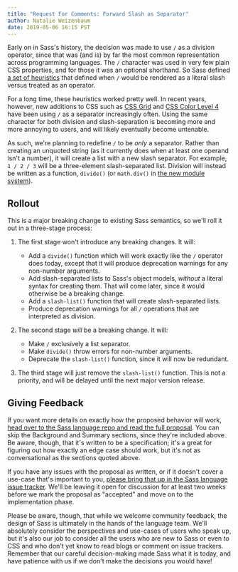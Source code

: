 ```yaml
---
title: "Request For Comments: Forward Slash as Separator"
author: Natalie Weizenbaum
date: 2019-05-06 16:15 PST
---
```


Early on in Sass's history, the decision was made to use `/` as a division
operator, since that was (and is) by far the most common representation across
programming languages. The `/` character was used in very few plain CSS
properties, and for those it was an optional shorthand. So Sass defined [a set
of heuristics][] that defined when `/` would be rendered as a literal slash
versus treated as an operator.

[a set of heuristics]: /documentation/operators/numeric#slash-separated-values

For a long time, these heuristics worked pretty well. In recent years, however,
new additions to CSS such as [CSS Grid][] and [CSS Color Level 4][] have been
using `/` as a separator increasingly often. Using the same character for both
division and slash-separation is becoming more and more annoying to users, and
will likely eventually become untenable.

[CSS Grid]: https://developer.mozilla.org/en-US/docs/Web/CSS/grid-row
[CSS Color Level 4]: https://drafts.csswg.org/css-color/#rgb-functions

As such, we're planning to redefine `/` to be *only* a separator. Rather than
creating an unquoted string (as it currently does when at least one operand
isn't a number), it will create a list with a new slash separator. For example,
`1 / 2 / 3` will be a three-element slash-separated list. Division will instead
be written as a function, `divide()` (or `math.div()` in [the new module
system][]).

[the new module system]: /blog/request-for-comments-module-system-proposal

## Rollout

This is a major breaking change to existing Sass semantics, so we'll roll it out
in a three-stage process:

1. The first stage won't introduce any breaking changes. It will:
   * Add a `divide()` function which will work exactly like the `/` operator
     does today, except that it will produce deprecation warnings for any
     non-number arguments.
   * Add slash-separated lists to Sass's object models, *without* a literal
     syntax for creating them. That will come later, since it would otherwise be
     a breaking change.
   * Add a `slash-list()` function that will create slash-separated lists.
   * Produce deprecation warnings for all `/` operations that are interpreted as
     division.

2. The second stage *will* be a breaking change. It will:
   * Make `/` exclusively a list separator.
   * Make `divide()` throw errors for non-number arguments.
   * Deprecate the `slash-list()` function, since it will now be redundant.

3. The third stage will just remove the `slash-list()` function. This is not a
   priority, and will be delayed until the next major version release.

## Giving Feedback

If you want more details on exactly how the proposed behavior will work, [head
over to the Sass language repo and read the full
proposal](https://github.com/sass/sass/blob/master/accepted/slash-separator.md).
You can skip the Background and Summary sections, since they're included above.
Be aware, though, that it's written to be a specification; it's a great for
figuring out how exactly an edge case should work, but it's not as
conversational as the sections quoted above.

If you have any issues with the proposal as written, or if it doesn't cover a
use-case that's important to you, [please bring that up in the Sass language
issue
tracker](https://github.com/sass/sass/issues?utf8=%E2%9C%93&q=is%3Aissue+is%3Aopen+label%3A%22proposal%3A+slash+separator%22).
We'll be leaving it open for discussion for at least two weeks before we mark
the proposal as "accepted" and move on to the implementation phase.

Please be aware, though, that while we welcome community feedback, the design of
Sass is ultimately in the hands of the language team. We'll absolutely consider
the perspectives and use-cases of users who speak up, but it's also our job to
consider all the users who are new to Sass or even to CSS and who don't yet know
to read blogs or comment on issue trackers. Remember that our careful
decision-making made Sass what it is today, and have patience with us if we
don't make the decisions you would have!
